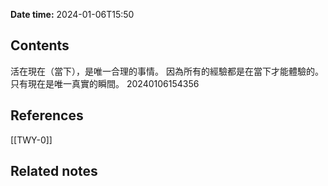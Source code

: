 **Date time:** 2024-01-06T15:50
## Contents
活在現在（當下），是唯一合理的事情。
因為所有的經驗都是在當下才能體驗的。
只有現在是唯一真實的瞬間。
20240106154356
## References
[[TWY-0]]

## Related notes


